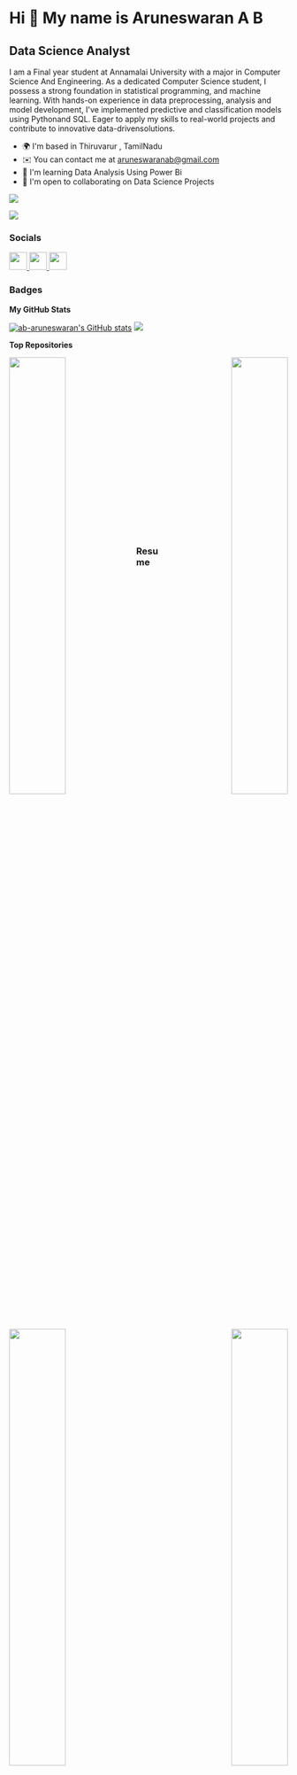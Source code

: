 Hi 👋 My name is Aruneswaran A B
=======================================================================================================================================

Data Science Analyst
--------------------

I am a Final year student at Annamalai University with a major in Computer Science And Engineering. As a dedicated Computer Science student, I possess a strong foundation in statistical programming, and machine learning. With hands-on experience in data preprocessing, analysis and model development, I've implemented predictive and classification models using Pythonand SQL. Eager to apply my skills to real-world projects and contribute to innovative data-drivensolutions.

* 🌍  I'm based in Thiruvarur , TamilNadu
* ✉️  You can contact me at [aruneswaranab@gmail.com](mailto:aruneswaranab@gmail.com)
* 🧠  I'm learning Data Analysis Using Power Bi
* 🤝  I'm open to collaborating on Data Science Projects

<a href="https://www.github.com/ab-aruneswaran" target="_blank" rel="noreferrer"><img
src="https://img.shields.io/github/followers/ab-aruneswaran?logo=github&style=for-the-badge&color=444e59&labelColor=000000" /></a>

![](https://komarev.com/ghpvc/?username=ab-aruneswaran&label=PROFILE+VIEWS)


### Socials

<p align="left"> <a href="https://www.github.com/ab-aruneswaran" target="_blank" rel="noreferrer"> <picture> <source media="(prefers-color-scheme: dark)" srcset="https://raw.githubusercontent.com/danielcranney/readme-generator/main/public/icons/socials/github-dark.svg" /> <source media="(prefers-color-scheme: light)" srcset="https://raw.githubusercontent.com/danielcranney/readme-generator/main/public/icons/socials/github.svg" /> <img src="https://raw.githubusercontent.com/danielcranney/readme-generator/main/public/icons/socials/github.svg" width="32" height="32" /> </picture> </a> <a href="https://www.linkedin.com/in/ab-aruneswaran" target="_blank" rel="noreferrer"> <picture> <source media="(prefers-color-scheme: dark)" srcset="https://raw.githubusercontent.com/danielcranney/readme-generator/main/public/icons/socials/linkedin-dark.svg" /> <source media="(prefers-color-scheme: light)" srcset="https://raw.githubusercontent.com/danielcranney/readme-generator/main/public/icons/socials/linkedin.svg" /> <img src="https://raw.githubusercontent.com/danielcranney/readme-generator/main/public/icons/socials/linkedin.svg" width="32" height="32" /> </picture>   </a>
   <a href="http://www.instagram.com/ab_aruneswaran" target="_blank" rel="noreferrer"> <picture> <source media="(prefers-color-scheme: dark)" srcset="undefined" /> <source media="(prefers-color-scheme: light)" srcset="https://raw.githubusercontent.com/danielcranney/readme-generator/main/public/icons/socials/instagram.svg" /> <img src="https://raw.githubusercontent.com/danielcranney/readme-generator/main/public/icons/socials/instagram.svg" width="32" height="32" /> </picture> </a></p>


### Badges

<b>My GitHub Stats</b>

<a href="http://www.github.com/ab-aruneswaran"><img src="https://github-readme-stats.vercel.app/api?username=ab-aruneswaran&show_icons=true&hide=&count_private=true&title_color=6366f1&text_color=ffffff&icon_color=444e59&bg_color=000000&hide_border=true&show_icons=true" alt="ab-aruneswaran's GitHub stats" /></a>
<a href="http://www.github.com/ab-aruneswaran"><img src="https://github-readme-streak-stats.herokuapp.com/?user=ab-aruneswaran&stroke=ffffff&background=000000&ring=6366f1&fire=6366f1&currStreakNum=ffffff&currStreakLabel=6366f1&sideNums=ffffff&sideLabels=ffffff&dates=ffffff&hide_border=true" /></a>

<b>Top Repositories</b>

<div width="100%" align="center"><a href="https://github.com/ab-aruneswaran/Iris_Flower_Classification" align="left"><img align="left" width="45%" src="https://github-readme-stats.vercel.app/api/pin/?username=ab-aruneswaran&repo=Iris_Flower_Classification&title_color=6366f1&text_color=ffffff&icon_color=444e59&bg_color=000000&hide_border=true&locale=en" /></a><a href="https://github.com/ab-aruneswaran/IPL_2022_Analysis" align="right"><img align="right" width="45%" src="https://github-readme-stats.vercel.app/api/pin/?username=ab-aruneswaran&repo=IPL_2022_Analysis&title_color=6366f1&text_color=ffffff&icon_color=444e59&bg_color=000000&hide_border=true&locale=en" /></a></div><br /><br /><br /><br /><br /><br /><br />

<br /><br /><br /><br /><br />

<div width="100%" align="center"><a href="https://github.com/ab-aruneswaran/Car_Price_Prediction" align="left"><img align="left" width="45%" src="https://github-readme-stats.vercel.app/api/pin/?username=ab-aruneswaran&repo=Car_Price_Prediction&title_color=6366f1&text_color=ffffff&icon_color=444e59&bg_color=000000&hide_border=true&locale=en" /></a><a href="https://github.com/ab-aruneswaran/Mern_Flipcart" align="right"><img align="right" width="45%" src="https://github-readme-stats.vercel.app/api/pin/?username=ab-aruneswaran&repo=Mern_Flipcart&title_color=6366f1&text_color=ffffff&icon_color=444e59&bg_color=000000&hide_border=true&locale=en" /></a></div>

<br /><br /><br /><br /><br />

### Resume 

![ARUNESWARAN A B  CV IMG](https://github.com/ab-aruneswaran/ab-aruneswaran/assets/77491607/fcd89af3-bdfd-4251-84e3-288d08faff71)


